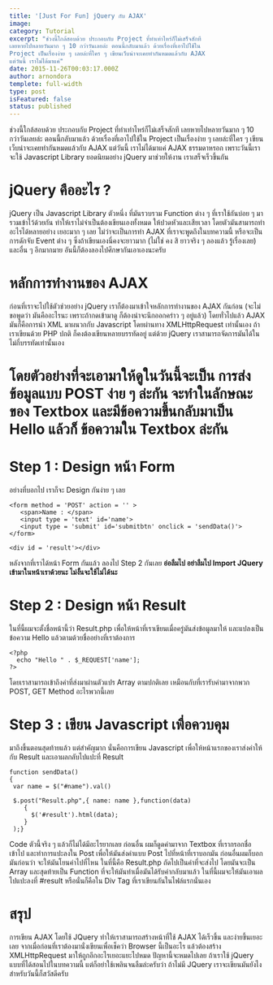 ```yaml
---
title: '[Just For Fun] jQuery กับ AJAX'
image:
category: Tutorial
excerpt: "ช่วงนี้ใกล้สอบด้วย ประกอบกับ Project ที่ทำเท่าไหร่ก็ไม่เสร็จสักที
เลยหายไปหลายวันมาก ๆ 10 กว่าวันเลยล่ะ ตอนนี้กลับมาแล้ว ด้วยเรื่องที่เอาไปใช้ใน
Project เป็นเรื่องง่าย ๆ เลยล่ะที่ใคร ๆ เขียนเว็บน่าจะเคยทำกันหมดแล้วกับ AJAX
แต่วันนี้ เราไม่ได้มาแค่"
date: 2015-11-26T00:03:17.000Z
author: arnondora
templete: full-width
type: post
isFeatured: false
status: published
---
```


ช่วงนี้ใกล้สอบด้วย ประกอบกับ Project ที่ทำเท่าไหร่ก็ไม่เสร็จสักที เลยหายไปหลายวันมาก ๆ 10 กว่าวันเลยล่ะ ตอนนี้กลับมาแล้ว ด้วยเรื่องที่เอาไปใช้ใน Project เป็นเรื่องง่าย ๆ เลยล่ะที่ใคร ๆ เขียนเว็บน่าจะเคยทำกันหมดแล้วกับ AJAX แต่วันนี้ เราไม่ได้มาแค่ AJAX ธรรมดาหรอก เพราะวันนี้เราจะใช้ Javascript Library ยอดนิยมอย่าง jQuery มาช่วยให้งาน เราเสร็จเร็วขึ้นกัน

# jQuery คืออะไร ?

jQuery เป็น Javascript Library ตัวหนึ่ง ที่มันรวบรวม Function ต่าง ๆ ที่เราใช้กันบ่อย ๆ มารวมเข้าไว้ด้วยกัน ทำให้เราไม่จำเป็นต้องเขียนเองทั้งหมด ให้ปวดหัวและเสียเวลา โดยตัวมันสามารถทำอะไรได้หลายอย่าง เยอะมาก ๆ เลย ไม่ว่าจะเป็นการทำ AJAX ที่เราจะพูดถึงในบทความนี้ หรือจะเป็น การดักจับ Event ต่าง ๆ ซึ่งถ้าเขียนเองนี่คงจะยาวมาก (ไม่ใช่ คง สิ ยาวจริง ๆ ลองแล้ว รู้เรื่องเลย) และอื่น ๆ อีกมากมาย อันนี้ก็ต้องลองไปศึกษากันเอาเองนะครับ

# หลักการทำงานของ AJAX

ก่อนที่เราจะไปใช้ตัวช่วยอย่าง jQuery เราก็ต้องมาเข้าใจหลักการทำงานของ AJAX กันก่อน (จะไม่ขอพูดว่า มันคืออะไรนะ เพราะถ้ากดเข้ามาดู ก็ต้องน่าจะนึกออกคร่าว ๆ อยู่แล้ว) โดยทั่วไปแล้ว AJAX มันก็คือการนำ XML มาผนวกกับ Javascript โดยผ่านทาง XMLHttpRequest เท่านั้นเอง ถ้าเราเขียนด้วย PHP ปกติ ก็คงต้องเขียนหลายบรรทัดอยู่ แต่ด้วย jQuery เราสามารถจัดการมันได้ในไม่กี่บรรทัดเท่านั้นเอง

# โดยตัวอย่างที่จะเอามาให้ดูในวันนี้จะเป็น การส่งข้อมูลแบบ POST ง่าย ๆ ล่ะกัน จะทำในลักษณะของ Textbox และมีข้อความขึ้นกลับมาเป็น Hello แล้วก็ ข้อความใน Textbox ล่ะกัน

# Step 1 : Design หน้า Form

อย่างที่บอกไป เราก็จะ Design กันง่าย ๆ เลย

```
<form method = 'POST' action = '' >
   <span>Name : </span>
   <input type = 'text' id='name'>
   <input type = 'submit' id='submitbtn' onclick = 'sendData()'>
</form>

<div id = 'result'></div>
```

หลังจากที่เราได้หน้า Form กันแล้ว ลองไป Step 2 กันเลย **อ่อลืมไป อย่าลืมไป Import JQuery เข้ามาในหน้าเราด้วยนะ ไม่งั้นจะใช้ไม่ได้นะ**

# Step 2 : Design หน้า Result

ในที่นี้ผมจะตั้งชื่อหน้านี้ว่า Result.php เพื่อให้หน้าที่เราเขียนเมื่อครู่มันส่งข้อมูลมาให้ และแปลงเป็นข้อความ Hello แล้วตามด้วยชื่ออย่างที่เราต้องการ

```
<?php
  echo "Hello " . $_REQUEST['name'];
?>
```

โดยเราสามารถเข้าถึงค่าที่ส่งมาผ่านตัวแปร Array ตามปกติเลย เหมือนกับที่เรารับค่ามาจากพวก POST, GET Method อะไรพวกนี้เลย

# Step 3 : เขียน Javascript เพื่อควบคุม

มาถึงขึ้นตอนสุดท้ายแล้ว แต่สำคัญมาก นั่นคือการเขียน Javascript เพื่อให้หน้าแรกของเราส่งค่าให้กับ Result และเอาผลกลับไปแปะที่ Result

```
function sendData()
{
 var name = $("#name").val()

 $.post("Result.php",{ name: name },function(data)
    {
      $('#result').html(data);
    }
 );}
```

Code ตัวนี้จริง ๆ แล้วก็ไม่ได้มีอะไรยากเลย ก่อนอื่น ผมก็ดูดค่ามาจาก Textbox ที่เรากรอกชื่อเข้าไป และทำการแปะลงใน Post เพื่อให้มันส่งค่าแบบ Post ไปที่หน้าที่เราบอกมัน ก่อนอื่นผมก็บอกมันก่อนว่า จะให้มันโยนค่าไปที่ไหน ในที่นี้คือ Result.php ถัดไปเป็นค่าที่จะส่งไป โดยมันจะเป็น Array และสุดท้ายเป็น Function ที่จะให้มันทำเมื่อมันได้รับค่ากลับมาแล้ว ในที่นี้ผมจะให้มันเอาผลไปแปะลงที่ #result หรือนั่นก็คือใน Div Tag ที่เราเขียนกันในไฟล์แรกนั่นเอง

# สรุป

การเขียน AJAX โดยใช้ JQuery ทำให้เราสามารถสร้างหน้าที่ใช้ AJAX ได้เร็วขึ้น และง่ายขึ้นเยอะเลย จากเมื่อก่อนที่เราต้องมานั่งเขียนเพื่อเช็คว่า Browser นี้เป็นอะไร แล้วต้องสร้าง XMLHttpRequest มาให้ถูกอีกอะไรเยอะแยะไปหมด ปัญหานี้จะหมดไปเลย ถ้าเราใช้ jQuery แบบที่ได้สอนไปในบทความนี้ แต่ก็อย่าใช้เพลินจนลืมล่ะครับว่า ถ้าไม่มี JQuery เราจะเขียนมันยังไง สำหรับวันนี้ก็สวัสดีครับ

